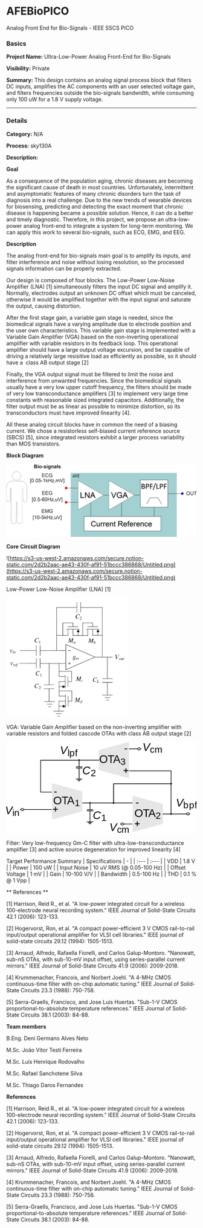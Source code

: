 # AFEBioPICO
Analog Front End for Bio-Signals - IEEE SSCS PICO

### Basics

**Project Name:** Ultra-Low-Power Analog Front-End for Bio-Signals

**Visibility:** Private

**Summary:** This design contains an analog signal process block that filters DC inputs, amplifies the AC components with an user selected voltage gain, and filters frequencies outside the bio-signals bandwidth, while consuming only 100 uW for a 1.8 V supply voltage.

---

### Details

**Category:** N/A

**Process:** sky130A

**Description:**

**Goal** 

As a consequence of the population aging, chronic diseases are becoming the significant cause of death in most countries. Unfortunately, intermittent and asymptomatic features of many chronic disorders turn the task of diagnosis into a real challenge. Due to the new trends of wearable devices for biosensing, predicting and detecting the exact moment that chronic disease is happening became a possible solution. Hence, it can do a better and timely diagnostic. Therefore, in this project, we propose an ultra-low-power analog front-end to integrate a system for long-term monitoring. We can apply this work to several bio-signals, such as ECG, EMG, and EEG.

**Description**

The analog front-end for bio-signals main goal is to amplify its inputs, and filter interference and noise without losing resolution, so the processed signals information can be properly extracted.

Our design is composed of four blocks. The Low-Power Low-Noise Amplifier (LNA) [1] simultaneously filters the input DC signal and amplify it. Normally, electrodes output an unknown DC offset which must be canceled, otherwise it would be amplified together with the input signal and saturate the output, causing distortion.

After the first stage gain, a variable gain stage is needed, since the biomedical signals have a varying amplitude due to electrode position and the user own characteristics. This variable gain stage is implemented with a Variable Gain Amplifier (VGA) based on the non-inverting operational amplifier with variable resistors in its feedback loop. This operational amplifier should have a large output voltage excursion, and be capable of driving a relatively large resisitive load as efficiently as possible, so it should have a  class AB output stage [2]

Finally, the VGA output signal must be filtered to limit the noise and interference from unwanted frequencies. Since the biomedical signals usually have a very low upper cutoff frequency, the filters should be made of very low transconductance amplifiers [3] to implement very large time constants with reasonable sized integrated capacitors. Additionally, the filter output must be as linear as possible to minimize distortion, so its transconductors must have improved linearity [4].

All these analog circuit blocks have in common the need of a biasing current. We chose a resistorless self-biased current reference source (SBCS) [5], since integrated resistors exhibit a larger process variability than MOS transistors.

**Block Diagram**

![Block Diagram](https://github.com/lhrodovalho/AFEBioPICO/blob/main/pictures/diagram_v3.png)

**Core** **Circuit Diagram**


![https://s3-us-west-2.amazonaws.com/secure.notion-static.com/2d2b2aac-ae43-430f-af91-51bccc386868/Untitled.png](https://s3-us-west-2.amazonaws.com/secure.notion-static.com/2d2b2aac-ae43-430f-af91-51bccc386868/Untitled.png)

Low-Power Low-Noise Amplifier (LNA) [1]

![LNA](https://github.com/lhrodovalho/AFEBioPICO/blob/main/pictures/LNA.png)

VGA: Variable Gain Amplifier based on the non-inverting amplifier with variable resistors and folded cascode OTAs with class AB output stage [2]

![Filter](https://github.com/lhrodovalho/AFEBioPICO/blob/main/pictures/filtro.png)

Filter: Very low-frequency Gm-C filter with ultra-low-transconductance amplifier [3] and active source degeneration for improved linearity [4]

Target Performance Summary
| Specifications  | -                         |
| :---            | :---                      |
| VDD             | 1.8 V                     |
| Power           | 100 uW                    |
| Input Noise     | 10 uV RMS (@ 0.05-100 Hz) |
| Offset Voltage  | 1 mV                      |
| Gain            | 10-100 V/V                |
| Bandwidth       |	0.5-100 Hz                |
| THD             |	0.1 % @ 1 Vpp             |

** References **

[1] Harrison, Reid R., et al. "A low-power integrated circuit for a wireless 100-electrode neural recording system." IEEE Journal of Solid-State Circuits 42.1 (2006): 123-133.

[2] Hogervorst, Ron, et al. "A compact power-efficient 3 V CMOS rail-to-rail input/output operational amplifier for VLSI cell libraries." IEEE journal of solid-state circuits 29.12 (1994): 1505-1513.

[3] Arnaud, Alfredo, Rafaella Fiorelli, and Carlos Galup-Montoro. "Nanowatt, sub-nS OTAs, with sub-10-mV input offset, using series-parallel current mirrors." IEEE Journal of Solid-State Circuits 41.9 (2006): 2009-2018.

[4] Krummenacher, Francois, and Norbert Joehl. "A 4-MHz CMOS continuous-time filter with on-chip automatic tuning." IEEE Journal of Solid-State Circuits 23.3 (1988): 750-758.

[5] Serra-Graells, Francisco, and Jose Luis Huertas. "Sub-1-V CMOS proportional-to-absolute temperature references." IEEE Journal of Solid-State Circuits 38.1 (2003): 84-88.

**Team members**

B.Eng. Deni Germano Alves Neto

M.Sc. João Vitor Testi Ferreira

M.Sc. Luís Henrique Rodovalho

M.Sc. Rafael Sanchotene Silva

M.Sc. Thiago Daros Fernandes

**References**

[1] Harrison, Reid R., et al. "A low-power integrated circuit for a wireless 100-electrode neural recording system." IEEE Journal of Solid-State Circuits 42.1 (2006): 123-133.

[2] Hogervorst, Ron, et al. "A compact power-efficient 3 V CMOS rail-to-rail input/output operational amplifier for VLSI cell libraries." IEEE journal of solid-state circuits 29.12 (1994): 1505-1513.

[3] Arnaud, Alfredo, Rafaella Fiorelli, and Carlos Galup-Montoro. "Nanowatt, sub-nS OTAs, with sub-10-mV input offset, using series-parallel current mirrors." IEEE Journal of Solid-State Circuits 41.9 (2006): 2009-2018.

[4] Krummenacher, Francois, and Norbert Joehl. "A 4-MHz CMOS continuous-time filter with on-chip automatic tuning." IEEE Journal of Solid-State Circuits 23.3 (1988): 750-758.

[5] Serra-Graells, Francisco, and Jose Luis Huertas. "Sub-1-V CMOS proportional-to-absolute temperature references." IEEE Journal of Solid-State Circuits 38.1 (2003): 84-88.
